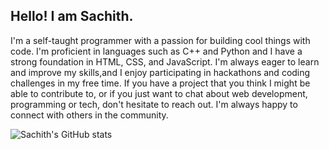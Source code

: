 ## Hello! I am Sachith.

I'm a self-taught programmer with a passion for building cool things with code.
I'm proficient in languages such as C++ and Python and I have a strong foundation in
HTML, CSS, and JavaScript. I'm always eager to learn and improve my skills,and I enjoy
participating in hackathons and coding challenges in my free time. If you have a project that
you think I might be able to contribute to, or if you just want to chat about web development, programming or tech, don't hesitate to reach out.
 I'm always happy to connect with others in the community.
 
![Sachith's GitHub stats](https://github-readme-stats.vercel.app/api?username=sachith-d&show_icons=true&theme=tokyonight&hide=contribs,issues)
